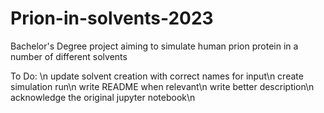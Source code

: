 # Prion-in-solvents-2023
Bachelor's Degree project aiming to simulate human prion protein in a number of different solvents


To Do: \n
update solvent creation with correct names for input\n
create simulation run\n
write README when relevant\n
write better description\n
acknowledge the original jupyter notebook\n
